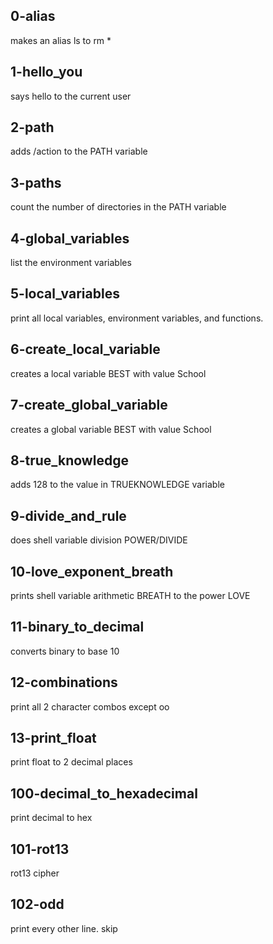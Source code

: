 ## 0-alias

makes an alias ls to rm *

## 1-hello_you

says hello to the current user

## 2-path

adds /action to the PATH variable

## 3-paths

count the number of directories in the PATH variable

## 4-global_variables

list the environment variables

## 5-local_variables

print all local variables, environment variables, and functions.

## 6-create_local_variable

creates a local variable BEST with value School

## 7-create_global_variable

creates a global variable BEST with value School

## 8-true_knowledge

adds 128 to the value in TRUEKNOWLEDGE variable

## 9-divide_and_rule

does shell variable division POWER/DIVIDE

## 10-love_exponent_breath

prints shell variable arithmetic BREATH to the power LOVE

## 11-binary_to_decimal

converts binary to base 10

## 12-combinations

print all 2 character combos except oo

## 13-print_float

print float to 2 decimal places

## 100-decimal_to_hexadecimal

print decimal to hex

## 101-rot13

rot13 cipher

## 102-odd

print every other line. skip 
